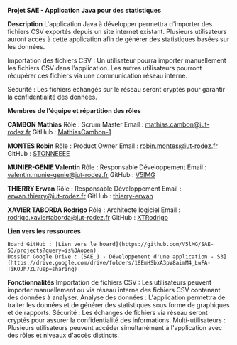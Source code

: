 **Projet SAE - Application Java pour des statistiques**

**Description**
L'application Java à développer permettra d'importer des fichiers CSV exportés depuis un site internet existant. Plusieurs utilisateurs auront accès à cette application afin de générer des statistiques basées sur les données.

  Importation des fichiers CSV :
    Un utilisateur pourra importer manuellement les fichiers CSV dans l'application.
    Les autres utilisateurs pourront récupérer ces fichiers via une communication réseau interne.

  Sécurité :
    Les fichiers échangés sur le réseau seront cryptés pour garantir la confidentialité des données.

**Membres de l'équipe et répartition des rôles**

**CAMBON Mathias**
  Rôle : Scrum Master
  Email : mathias.cambon@iut-rodez.fr
  GitHub : [MathiasCambon-1](https://github.com/MathiasCambon-1)

**MONTES Robin**
  Rôle : Product Owner
  Email : robin.montes@iut-rodez.fr
  GitHub : [STONNEEEE](https://github.com/STONNEEEE)

**MUNIER-GENIE Valentin**
  Rôle : Responsable Développement
  Email : valentin.munie-genie@iut-rodez.fr
  GitHub : [V5lMG](https://github.com/V5lMG)

**THIERRY Erwan**
  Rôle : Responsable Développement
  Email : erwan.thierry@iut-rodez.fr
  GitHub : [thierry-erwan](https://github.com/thierry-erwan)

**XAVIER TABORDA Rodrigo**
  Rôle : Architecte logiciel
  Email : rodrigo.xaviertaborda@iut-rodez.fr
  GitHub : [XTRodrigo](https://github.com/XTRodrigo)

**Lien vers les ressources**

    Board GitHub : [Lien vers le board](https://github.com/V5lMG/SAE-S3/projects?query=is%3Aopen)
    Dossier Google Drive : [SAE_1 - Développement d'une application - S3](https://drive.google.com/drive/folders/18EmHSbxA3pV8aimM4_LwFA-TiKOJh7ZL?usp=sharing)
    
**Fonctionnalités**
    Importation de fichiers CSV : Les utilisateurs peuvent importer manuellement ou via réseau interne des fichiers CSV contenant des données à analyser.
    Analyse des données : L'application permettra de traiter les données et de générer des statistiques sous forme de graphiques et de rapports.
    Sécurité : Les échanges de fichiers via réseau seront cryptés pour assurer la confidentialité des informations.
    Multi-utilisateurs : Plusieurs utilisateurs peuvent accéder simultanément à l'application avec des rôles et niveaux d'accès distincts.
